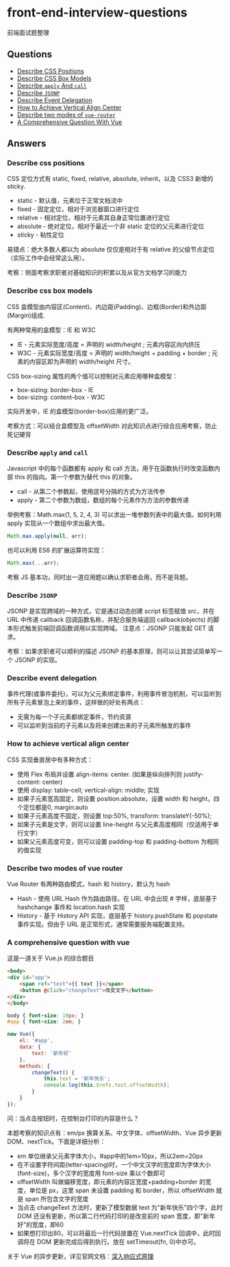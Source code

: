 # front-end-interview-questions
前端面试题整理

## Questions
* [Describe CSS Positions](#describe-css-positions)
* [Describe CSS Box Models](#describe-css-box-models)
* [Describe `apply` And `call`](#describe-apply-and-call)
* [Describe `JSONP`](#describe-jsonp)
* [Describe Event Delegation](#describe-event-delegation)
* [How to Achieve Vertical Align Center](#how-to-achieve-vertical-align-center)
* [Describe two modes of `vue-router`](#describe-two-modes-of-vue-router)
* [A Comprehensive Question With Vue](#a-comprehensive-question-with-vue)

## Answers

### Describe css positions
CSS 定位方式有 static, fixed, relative, absolute, inherit，以及 CSS3 新增的 sticky.
* static - 默认值，元素位于正常文档流中
* fixed - 固定定位，相对于浏览器窗口进行定位
* relative - 相对定位，相对于元素其自身正常位置进行定位
* absolute - 绝对定位，相对于最近一个非 static 定位的父元素进行定位
* sticky - 粘性定位

易错点：绝大多数人都以为 absolute 仅仅是相对于有 relative 的父级节点定位（实际工作中会经常这么用）。

考察：侧面考察求职者对基础知识的积累以及从官方文档学习的能力

### Describe css box models
CSS 盒模型由内容区(Content)、内边距(Padding)、边框(Border)和外边距(Margin)组成.

有两种常用的盒模型：IE 和 W3C
* IE - 元素实际宽度/高度 = 声明的 width/height ; 元素内容区向内挤压
* W3C - 元素实际宽度/高度 = 声明的 width/height + padding + border ; 元素的内容区即为声明的 width/height 尺寸。

CSS box-sizing 属性的两个值可以控制对元素应用哪种盒模型：
* box-sizing: border-box - IE
* box-sizing: content-box - W3C

实际开发中，IE 的盒模型(border-box)应用的更广泛。

考察方式：可以结合盒模型及 offsetWidth 对此知识点进行综合应用考察，防止死记硬背

### Describe `apply` and `call`
Javascript 中的每个函数都有 apply 和 call 方法，用于在函数执行时改变函数内部 this 的指向。第一个参数为替代 this 的对象。
* call - 从第二个参数起，使用逗号分隔的方式为方法传参
* apply - 第二个参数为数组，数组的每个元素作为方法的参数传递

举例考察：Math.max(1, 5, 2, 4, 3) 可以求出一堆参数列表中的最大值。如何利用 apply 实现从一个数组中求出最大值。
```javascript
Math.max.apply(null, arr);
```
也可以利用 ES6 的扩展运算符实现：
```javascript
Math.max(...arr);
```

考察 JS 基本功，同时出一道应用题以确认求职者会用，而不是背题。

### Describe `JSONP`
JSONP 是实现跨域的一种方式，它是通过动态创建 script 标签赋值 src，并在 URL 中传递 callback 回调函数名称，并配合服务端返回 callback(objects) 的脚本形式触发前端回调函数调用以实现跨域。
注意点：JSONP 只能发起 GET 请求。

考察：如果求职者可以顺利的描述 JSONP 的基本原理，则可以让其尝试简单写一个 JSONP 的实现。

### Describe event delegation
事件代理(或事件委托)，可以为父元素绑定事件，利用事件冒泡机制，可以监听到所有子元素冒泡上来的事件，这样做的好处有两点：
* 无需为每一个子元素都绑定事件，节约资源
* 可以监听到当前的子元素以及将来创建出来的子元素所触发的事件

### How to achieve vertical align center
CSS 实现垂直居中有多种方式：
* 使用 Flex 布局并设置 align-items: center. (如果是纵向排列则 justify-content: center)
* 使用 display: table-cell; vertical-align: middle; 实现
* 如果子元素宽高固定，则设置 position:absolute，设置 width 和 height，四个定位都是0, margin:auto
* 如果子元素高度不固定，则设置 top:50%,  transform: translateY(-50%);
* 如果子元素是文字，则可以设置 line-height 与父元素高度相同（仅适用于单行文字）
* 如果父元素高度可变，则可以设置 padding-top 和 padding-bottom 为相同的值实现

### Describe two modes of vue router
Vue Router 有两种路由模式，hash 和 history，默认为 hash
* Hash - 使用 URL Hash 作为路由路径，在 URL 中会出现 # 字样，底层基于 hashchange 事件和 location.hash 实现
* History - 基于 History API 实现，底层基于 history.pushState 和 popstate 事件实现。但由于 URL 是正常形式，通常需要服务端配置支持。

### A comprehensive question with vue
这是一道关于 Vue.js 的综合题目
```html
<body>
<div id="app">
    <span ref="text">{{ text }}</span>
    <button @click="changeText">改变文字</button>
</div>
</body>
```

```css
body { font-size: 10px; }
#app { font-size: 2em; }
```

```javascript
new Vue({
    el: '#app',
    data: {
        text: '新年好'
    },
    methods: {
        changeText() {
            this.text = '新年快乐';
            console.log(this.$refs.text.offsetWidth);
        }
    }
});
```

问：当点击按钮时，在控制台打印的内容是什么？

本题考察的知识点有：em/px 换算关系、中文字体、offsetWidth、Vue 异步更新 DOM、nextTick。下面是详细分析：
* em 单位继承父元素字体大小，#app中的1em=10px，所以2em=20px
* 在不设置字符间距(letter-spacing)时，一个中文汉字的宽度即为字体大小(font-size)，多个汉字的宽度用 font-size 乘以个数即可
* offsetWidth 叫做偏移宽度，即元素的内容区宽度+padding+border 的宽度，单位是 px，这里 span 未设置 padding 和 border，所以 offsetWidth 就是 span 所包含文字的宽度
* 当点击 changeText 方法时，更新了模型数据 text 为"新年快乐"四个字，此时 DOM 还没有更新，所以第二行代码打印的是改变前的 span 宽度，即"新年好"的宽度，即60
* 如果想打印出80，可以将最后一行代码放置在 Vue.nextTick 回调中，此时回调将在 DOM 更新完成后得到执行。放在 setTimeout(fn, 0)中亦可。

关于 Vue 的异步更新，详见官网文档：[深入响应式原理](https://cn.vuejs.org/v2/guide/reactivity.html)